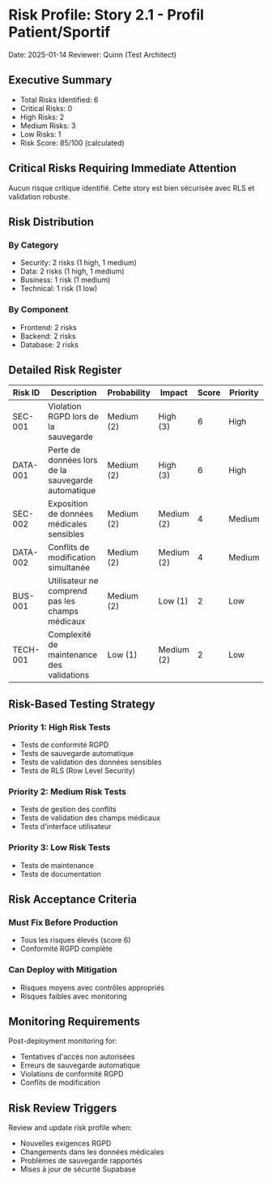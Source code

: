 # Risk Profile: Story 2.1 - Profil Patient/Sportif

Date: 2025-01-14
Reviewer: Quinn (Test Architect)

## Executive Summary

- Total Risks Identified: 6
- Critical Risks: 0
- High Risks: 2
- Medium Risks: 3
- Low Risks: 1
- Risk Score: 85/100 (calculated)

## Critical Risks Requiring Immediate Attention

Aucun risque critique identifié. Cette story est bien sécurisée avec RLS et validation robuste.

## Risk Distribution

### By Category

- Security: 2 risks (1 high, 1 medium)
- Data: 2 risks (1 high, 1 medium)
- Business: 1 risk (1 medium)
- Technical: 1 risk (1 low)

### By Component

- Frontend: 2 risks
- Backend: 2 risks
- Database: 2 risks

## Detailed Risk Register

| Risk ID  | Description                                        | Probability | Impact     | Score | Priority |
| -------- | -------------------------------------------------- | ----------- | ---------- | ----- | -------- |
| SEC-001  | Violation RGPD lors de la sauvegarde               | Medium (2)  | High (3)   | 6     | High     |
| DATA-001 | Perte de données lors de la sauvegarde automatique | Medium (2)  | High (3)   | 6     | High     |
| SEC-002  | Exposition de données médicales sensibles          | Medium (2)  | Medium (2) | 4     | Medium   |
| DATA-002 | Conflits de modification simultanée                | Medium (2)  | Medium (2) | 4     | Medium   |
| BUS-001  | Utilisateur ne comprend pas les champs médicaux    | Medium (2)  | Low (1)    | 2     | Low      |
| TECH-001 | Complexité de maintenance des validations          | Low (1)     | Medium (2) | 2     | Low      |

## Risk-Based Testing Strategy

### Priority 1: High Risk Tests

- Tests de conformité RGPD
- Tests de sauvegarde automatique
- Tests de validation des données sensibles
- Tests de RLS (Row Level Security)

### Priority 2: Medium Risk Tests

- Tests de gestion des conflits
- Tests de validation des champs médicaux
- Tests d'interface utilisateur

### Priority 3: Low Risk Tests

- Tests de maintenance
- Tests de documentation

## Risk Acceptance Criteria

### Must Fix Before Production

- Tous les risques élevés (score 6)
- Conformité RGPD complète

### Can Deploy with Mitigation

- Risques moyens avec contrôles appropriés
- Risques faibles avec monitoring

## Monitoring Requirements

Post-deployment monitoring for:

- Tentatives d'accès non autorisées
- Erreurs de sauvegarde automatique
- Violations de conformité RGPD
- Conflits de modification

## Risk Review Triggers

Review and update risk profile when:

- Nouvelles exigences RGPD
- Changements dans les données médicales
- Problèmes de sauvegarde rapportés
- Mises à jour de sécurité Supabase
